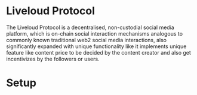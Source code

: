 # Liveloud Protocol 

The Liveloud Protocol is a decentralised, non-custodial social media platform, which is on-chain social interaction mechanisms analogous to commonly known traditional web2 social media interactions, also significantly expanded with unique functionality like it implements unique feature like content price to be decided by the content creator and also get incentivizes by the followers or users.

# Setup


